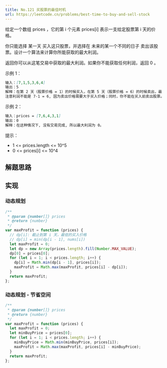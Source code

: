 ```yaml
---
title: No.121 买股票的最佳时机
url: https://leetcode.cn/problems/best-time-to-buy-and-sell-stock
---
```


给定一个数组 prices ，它的第 i 个元素 prices\[i\] 表示一支给定股票第 i 天的价格。

你只能选择 某一天 买入这只股票，并选择在 未来的某一个不同的日子 卖出该股票。设计一个算法来计算你所能获取的最大利润。

返回你可以从这笔交易中获取的最大利润。如果你不能获取任何利润，返回 0 。

示例 1：

```md
输入：[7,1,5,3,6,4]
输出：5
解释：在第 2 天（股票价格 = 1）的时候买入，在第 5 天（股票价格 = 6）的时候卖出，最大利润 = 6-1 = 5 。
注意利润不能是 7-1 = 6, 因为卖出价格需要大于买入价格；同时，你不能在买入前卖出股票。
```

示例 2：

```md
输入：prices = [7,6,4,3,1]
输出：0
解释：在这种情况下, 没有交易完成, 所以最大利润为 0。
```

提示：

- 1 <= prices.length <= 10^5
- 0 <= prices\[i\] <= 10^4

## 解题思路

## 实现

### 动态规划

```js
/**
 * @param {number[]} prices
 * @return {number}
 */
var maxProfit = function (prices) {
  // dp[i]: 截止到第 i 天，最低的买入价格
  // dp[i] = min(dp[i - 1], nums[i])
  let maxProfit = 0;
  let dp = new Array(prices.length).fill(Number.MAX_VALUE);
  dp[0] = prices[0];
  for (let i = 1; i < prices.length; i++) {
    dp[i] = Math.min(dp[i - 1], prices[i]);
    maxProfit = Math.max(maxProfit, prices[i] - dp[i]);
  }
  return maxProfit;
};
```

### 动态规划 - 节省空间

```js
/**
 * @param {number[]} prices
 * @return {number}
 */
var maxProfit = function (prices) {
  let maxProfit = 0;
  let minBuyPrice = prices[0];
  for (let i = 1; i < prices.length; i++) {
    minBuyPrice = Math.min(minBuyPrice, prices[i]);
    maxProfit = Math.max(maxProfit, prices[i] - minBuyPrice);
  }
  return maxProfit;
};
```
